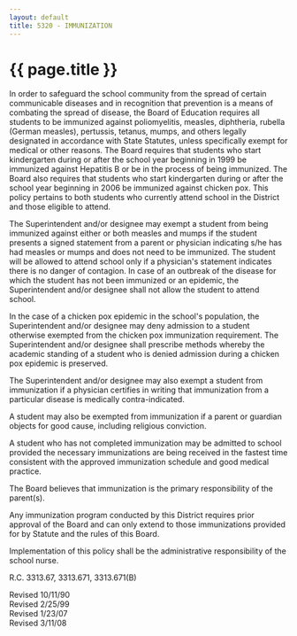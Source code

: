 ```yaml
---
layout: default
title: 5320 - IMMUNIZATION
---
```


{{ page.title }}
================

In order to safeguard the school community from the spread of certain
communicable diseases and in recognition that prevention is a means of
combating the spread of disease, the Board of Education requires all
students to be immunized against poliomyelitis, measles, diphtheria,
rubella (German measles), pertussis, tetanus, mumps, and others legally
designated in accordance with State Statutes, unless specifically exempt
for medical or other reasons. The Board requires that students who start
kindergarten during or after the school year beginning in 1999 be
immunized against Hepatitis B or be in the process of being immunized.
The Board also requires that students who start kindergarten during or
after the school year beginning in 2006 be immunized against chicken
pox. This policy pertains to both students who currently attend school
in the District and those eligible to attend.

The Superintendent and/or designee may exempt a student from being
immunized against either or both measles and mumps if the student
presents a signed statement from a parent or physician indicating s/he
has had measles or mumps and does not need to be immunized. The student
will be allowed to attend school only if a physician's statement
indicates there is no danger of contagion. In case of an outbreak of the
disease for which the student has not been immunized or an epidemic, the
Superintendent and/or designee shall not allow the student to attend
school.

In the case of a chicken pox epidemic in the school's population, the
Superintendent and/or designee may deny admission to a student otherwise
exempted from the chicken pox immunization requirement. The
Superintendent and/or designee shall prescribe methods whereby the
academic standing of a student who is denied admission during a chicken
pox epidemic is preserved.

The Superintendent and/or designee may also exempt a student from
immunization if a physician certifies in writing that immunization from
a particular disease is medically contra-indicated.

A student may also be exempted from immunization if a parent or guardian
objects for good cause, including religious conviction.

A student who has not completed immunization may be admitted to school
provided the necessary immunizations are being received in the fastest
time consistent with the approved immunization schedule and good medical
practice.

The Board believes that immunization is the primary responsibility of
the parent(s).

Any immunization program conducted by this District requires prior
approval of the Board and can only extend to those immunizations
provided for by Statute and the rules of this Board.

Implementation of this policy shall be the administrative responsibility
of the school nurse.

R.C. 3313.67, 3313.671, 3313.671(B)

Revised 10/11/90\
 Revised 2/25/99\
 Revised 1/23/07\
 Revised 3/11/08

